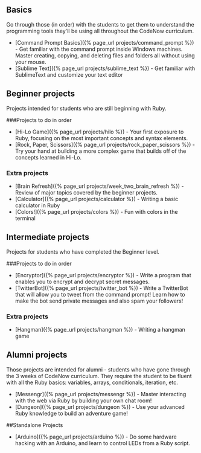 ## Basics
Go through those (in order) with the students to get them to understand the programming tools they'll be using all throughout the CodeNow curriculum.

* [Command Prompt Basics]({% page_url projects/command_prompt %}) - Get familiar with the command prompt inside Windows machines. Master creating, copying, and deleting files and folders all without using your mouse.
* [Sublime Text]({% page_url projects/sublime_text %}) - Get familiar with SublimeText and customize your text editor

## Beginner projects
Projects intended for students who are still beginning with Ruby.

###Projects to do in order

* [Hi-Lo Game]({% page_url projects/hilo %}) - Your first exposure to Ruby, focusing on the most important concepts and syntax elements.
* [Rock, Paper, Scissors]({% page_url projects/rock_paper_scissors %}) - Try your hand at building a more complex game that builds off of the concepts learned in Hi-Lo.

### Extra projects

* [Brain Refresh]({% page_url projects/week_two_brain_refresh %}) - Review of major topics covered by the beginner projects. 
* [Calculator]({% page_url projects/calculator %}) - Writing a basic calculator in Ruby
* [Colors!]({% page_url projects/colors %}) - Fun with colors in the terminal


## Intermediate projects
Projects for students who have completed the Beginner level.

###Projects to do in order

* [Encryptor]({% page_url projects/encryptor %}) - Write a program that enables you to encrypt and decrypt secret messages.
* [TwitterBot]({% page_url projects/twitter_bot %}) - Write a TwitterBot that will allow you to tweet from the command prompt! Learn how to make the bot send private messages and also spam your followers!

### Extra projects

* [Hangman]({% page_url projects/hangman %}) - Writing a hangman game

## Alumni projects
Those projects are intended for alumni - students who have gone through the 3 weeks of CodeNow curriculum. They require the student to be fluent with all the Ruby basics: variables, arrays, conditionals, iteration, etc.

* [Messengr]({% page_url projects/messengr %}) - Master interacting with the web via Ruby by building your own chat room!
* [Dungeon]({% page_url projects/dungeon %}) - Use your advanced Ruby knowledge to build an adventure game!

##Standalone Projects

* [Arduino]({% page_url projects/arduino %}) - Do some hardware hacking with an Arduino, and learn to control LEDs from a Ruby script.
